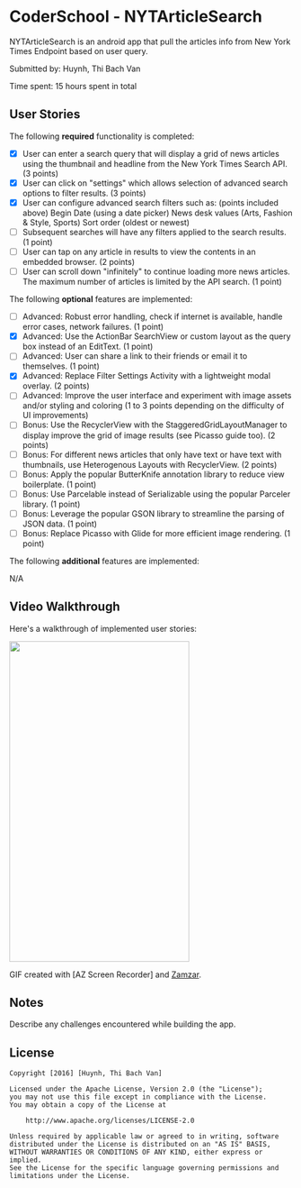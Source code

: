 # CoderSchool - NYTArticleSearch

NYTArticleSearch is an android app that pull the articles info from New York Times Endpoint based on user query.

Submitted by: Huynh, Thi Bach Van

Time spent: 15 hours spent in total

## User Stories

The following **required** functionality is completed:

* [x] User can enter a search query that will display a grid of news articles using the thumbnail and headline from the New York Times Search API. (3 points)
* [x] User can click on "settings" which allows selection of advanced search options to filter results. (3 points)
* [x] User can configure advanced search filters such as: (points included above)
                Begin Date (using a date picker)
                News desk values (Arts, Fashion & Style, Sports)
                Sort order (oldest or newest)
* [ ] Subsequent searches will have any filters applied to the search results. (1 point)
* [ ] User can tap on any article in results to view the contents in an embedded browser. (2 points)
* [ ] User can scroll down "infinitely" to continue loading more news articles. The maximum number of articles is limited by the API search. (1 point)

The following **optional** features are implemented:

* [ ] Advanced: Robust error handling, check if internet is available, handle error cases, network failures. (1 point)
* [x] Advanced: Use the ActionBar SearchView or custom layout as the query box instead of an EditText. (1 point)
* [ ] Advanced: User can share a link to their friends or email it to themselves. (1 point)
* [x] Advanced: Replace Filter Settings Activity with a lightweight modal overlay. (2 points)
* [ ] Advanced: Improve the user interface and experiment with image assets and/or styling and coloring (1 to 3 points depending on the difficulty of UI improvements)
* [ ] Bonus: Use the RecyclerView with the StaggeredGridLayoutManager to display improve the grid of image results (see Picasso guide too). (2 points)
* [ ] Bonus: For different news articles that only have text or have text with thumbnails, use Heterogenous Layouts with RecyclerView. (2 points)
* [ ] Bonus: Apply the popular ButterKnife annotation library to reduce view boilerplate. (1 point)
* [ ] Bonus: Use Parcelable instead of Serializable using the popular Parceler library. (1 point)
* [ ] Bonus: Leverage the popular GSON library to streamline the parsing of JSON data. (1 point)
* [ ] Bonus: Replace Picasso with Glide for more efficient image rendering. (1 point)

The following **additional** features are implemented:

N/A

## Video Walkthrough 

Here's a walkthrough of implemented user stories:

<a href="https://picasaweb.google.com/lh/photo/yK2c2GWwghO7-aj2bSgBu9MTjNZETYmyPJy0liipFm0?feat=embedwebsite"><img src="https://lh3.googleusercontent.com/-Q6TMU4j9R00/VvnY8W6JhyI/AAAAAAAABSQ/BKAPPNScNAUxqqKKqj5hq25zP-b8QC4VgCCo/s800-Ic42/2016_03_28_23_25_44.gif" height="569" width="320" /></a>

GIF created with [AZ Screen Recorder] and [Zamzar](http://www.zamzar.com/).

## Notes

Describe any challenges encountered while building the app.

## License

    Copyright [2016] [Huynh, Thi Bach Van]

    Licensed under the Apache License, Version 2.0 (the "License");
    you may not use this file except in compliance with the License.
    You may obtain a copy of the License at

        http://www.apache.org/licenses/LICENSE-2.0

    Unless required by applicable law or agreed to in writing, software
    distributed under the License is distributed on an "AS IS" BASIS,
    WITHOUT WARRANTIES OR CONDITIONS OF ANY KIND, either express or implied.
    See the License for the specific language governing permissions and
    limitations under the License.
